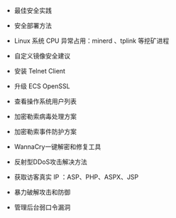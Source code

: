 - 最佳安全实践

- 安全部署方法

- Linux 系统 CPU 异常占用：minerd 、tplink 等挖矿进程

- 自定义镜像安全建议

- 安装 Telnet Client

- 升级 ECS OpenSSL

- 查看操作系统用户列表

- 加密勒索病毒处理方案

- 加密勒索事件防护方案

- WannaCry一键解密和修复工具

- 反射型DDoS攻击解决方法

- 获取访客真实 IP ：ASP、PHP、ASPX、JSP

- 暴力破解攻击和防御

- 管理后台弱口令漏洞